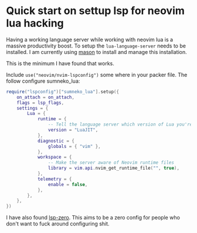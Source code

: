 # Quick start on settup lsp for neovim lua hacking

Having a working language server while working with neovim lua is a massive productivity boost. To setup the `lua-language-server` needs to be installed. I am currently using [mason](../1004) to install and manage this installation.

This is the minimum I have found that works.

Include `use("neovim/nvim-lspconfig")` some where in your packer file. The follow configure sumneko_lua:

```lua
require("lspconfig")["sumneko_lua"].setup({
	on_attach = on_attach,
	flags = lsp_flags,
	settings = {
		Lua = {
			runtime = {
				-- Tell the language server which version of Lua you're using (most likely LuaJUT in the case of Neovim)
				version = "LuaJIT",
			},
			diagnostic = {
				globals = { "vim" },
			},
			workspace = {
				-- Make the server aware of Neovim runtime files
				library = vim.api.nvim_get_runtime_file("", true),
			},
			telemetry = {
				enable = false,
			},
		},
	},
})
```

I have also found [lsp-zero]. This aims to be a zero config for people who don't want to fuck around configuring shit.

[lsp-zero]: https://github.com/VonHeikemen/lsp-zero.nvim
